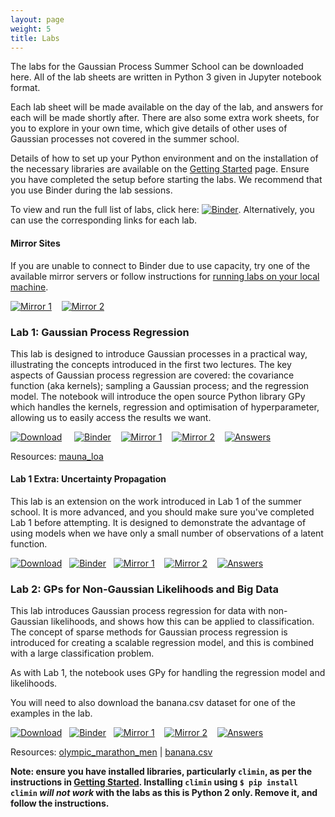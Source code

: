 ```yaml
---
layout: page
weight: 5
title: Labs
---
```


The labs for the Gaussian Process Summer School can be downloaded here. All of the lab sheets are written in Python 3 given in Jupyter notebook format.

Each lab sheet will be made available on the day of the lab, and answers for each will be made shortly after. There are also some extra work sheets, for you to explore in your own time, which give details of other uses of Gaussian processes not covered in the summer school.

Details of how to set up your Python environment and on the installation of the necessary libraries are available on the [Getting Started](../gpss20/getting_started) page. Ensure you have completed the setup before starting the labs. We recommend that you use Binder during the lab sessions.

To view and run the full list of labs, click here: [![Binder](https://mybinder.org/badge_logo.svg)](https://mybinder.org/v2/gh/gpschool/labs/2020?filepath=2020%2F). Alternatively, you can use the corresponding links for each lab.

#### Mirror Sites
If you are unable to connect to Binder due to use capacity, try one of the available mirror servers or
follow instructions for [running labs on your local machine](../gpss20/getting_started#running-labs-on-your-local-machine).

[![Mirror 1](https://img.shields.io/badge/mirror%201-binder-blueviolet)](https://mybinder.org/v2/gh/wilocw/labs/2020?filepath=2020%2F)&nbsp;&nbsp;&nbsp; [![Mirror 2](https://img.shields.io/badge/mirror%202-binder-blueviolet)](https://mybinder.org/v2/gh/SheffieldMLNet/labs/2020?filepath=2020%2F)

### Lab 1: Gaussian Process Regression
This lab is designed to introduce Gaussian processes in a practical way, illustrating the concepts introduced in the first two lectures. The key aspects of Gaussian process regression are covered: the covariance function (aka kernels); sampling a Gaussian process; and the regression model. The notebook will introduce the open source Python library GPy which handles the kernels, regression and optimisation of hyperparameter, allowing us to easily access the results we want.

[![Download](https://img.shields.io/badge/download-lab%201-green)](https://github.com/gpschool/labs/raw/2020/2020/lab_1.ipynb) &nbsp;&nbsp;&nbsp; [![Binder](https://mybinder.org/badge_logo.svg)](https://mybinder.org/v2/gh/gpschool/labs/2020?filepath=2020%2Flab_1.ipynb) &nbsp;&nbsp;&nbsp;[![Mirror 1](https://img.shields.io/badge/mirror%201-binder-blueviolet)](https://mybinder.org/v2/gh/wilocw/labs/2020?filepath=2020%2Flab_1.ipynb)&nbsp;&nbsp;&nbsp; [![Mirror 2](https://img.shields.io/badge/mirror%202-binder-blueviolet)](https://mybinder.org/v2/gh/SheffieldMLNet/labs/2020?filepath=2020%2Flab_1.ipynb)&nbsp;&nbsp;&nbsp;
[![Answers](https://img.shields.io/badge/answers-nbviewer-green)](https://nbviewer.jupyter.org/github/gpschool/labs/blob/2020/2020/.answers/lab_1.ipynb)

Resources: [mauna_loa](https://github.com/gpschool/labs/raw/2020/.resources/mauna_loa)

#### Lab 1 Extra: Uncertainty Propagation
This lab is an extension on the work introduced in Lab 1 of the summer school. It is more advanced, and you should make sure you've completed Lab 1 before attempting. It is designed to demonstrate the advantage of using models when we have only a small number of observations of a latent function.

[![Download](https://img.shields.io/badge/download-lab%201%20extra-green)](https://github.com/gpschool/labs/raw/2020/2020/lab_1_extra.ipynb)&nbsp;&nbsp;&nbsp;[![Binder](https://mybinder.org/badge_logo.svg)](https://mybinder.org/v2/gh/gpschool/labs/2020?filepath=2020%2Flab_1_extra.ipynb)&nbsp;&nbsp;&nbsp;[![Mirror 1](https://img.shields.io/badge/mirror%201-binder-blueviolet)](https://mybinder.org/v2/gh/wilocw/labs/2020?filepath=2020%2Flab_1_extra.ipynb)&nbsp;&nbsp;&nbsp; [![Mirror 2](https://img.shields.io/badge/mirror%202-binder-blueviolet)](https://mybinder.org/v2/gh/SheffieldMLNet/labs/2020?filepath=2020%2Flab_1_extra.ipynb)&nbsp;&nbsp;&nbsp;
[![Answers](https://img.shields.io/badge/answers-nbviewer-green)](https://nbviewer.jupyter.org/github/gpschool/labs/blob/2020/2020/.answers/lab_1_extra.ipynb)


### Lab 2: GPs for Non-Gaussian Likelihoods and Big Data
This lab introduces Gaussian process regression for data with non-Gaussian likelihoods, and shows how this can be applied to classification. The concept of sparse methods for Gaussian process regression is introduced for creating a scalable regression model, and this is combined with a large classification problem.

As with Lab 1, the notebook uses GPy for handling the regression model and likelihoods.

You will need to also download the banana.csv dataset for one of the examples in the lab.

[![Download](https://img.shields.io/badge/download-lab%202-green)](https://github.com/gpschool/labs/raw/2020/2020/lab_2.ipynb)&nbsp;&nbsp;&nbsp;[![Binder](https://mybinder.org/badge_logo.svg)](https://mybinder.org/v2/gh/gpschool/labs/2020?filepath=2020%2Flab_2.ipynb)&nbsp;&nbsp;&nbsp;[![Mirror 1](https://img.shields.io/badge/mirror%201-binder-blueviolet)](https://mybinder.org/v2/gh/wilocw/labs/2020?filepath=2020%2Flab_2.ipynb)&nbsp;&nbsp;&nbsp; [![Mirror 2](https://img.shields.io/badge/mirror%202-binder-blueviolet)](https://mybinder.org/v2/gh/SheffieldMLNet/labs/2020?filepath=2020%2Flab_2.ipynb)&nbsp;&nbsp;&nbsp;
[![Answers](https://img.shields.io/badge/answers-nbviewer-green)](https://nbviewer.jupyter.org/github/gpschool/labs/blob/2020/2020/.answers/lab_2.ipynb)


Resources: [olympic_marathon_men](https://github.com/gpschool/labs/raw/2020/.resources/olympic_marathon_men) | [banana.csv](https://github.com/gpschool/labs/raw/2020/.resources/banana.csv) 

**Note: ensure you have installed libraries, particularly `climin`, as per the instructions in [Getting Started](./getting_started). Installing `climin` using `$ pip install climin` _will not work_ with the labs as this is Python 2 only. Remove it, and follow the instructions.**

<!--
#### Lab 2 Extra: Deep Gaussian Processes

This lab introduces regression with hierarchical "deep" Gaussian processes. You will need to have installed `pyDeepGP` for this lab.


[![Download](https://img.shields.io/badge/download-lab%202%20extra-green)](https://github.com/gpschool/labs/raw/2020/2020/lab_2_extra.ipynb)&nbsp;&nbsp;&nbsp;[![Binder](https://mybinder.org/badge_logo.svg)](https://mybinder.org/v2/gh/gpschool/labs/2020?filepath=2020%2Flab_2_extra.ipynb)&nbsp;&nbsp;&nbsp;[![Mirror 1](https://img.shields.io/badge/mirror%201-binder-blueviolet)](https://mybinder.org/v2/gh/wilocw/labs/2020?filepath=2020%2Flab_2_extra.ipynb)&nbsp;&nbsp;&nbsp; [![Mirror 2](https://img.shields.io/badge/mirror%202-binder-blueviolet)](https://mybinder.org/v2/gh/SheffieldMLNet/labs/2020?filepath=2020%2Flab_2_extra.ipynb)&nbsp;&nbsp;&nbsp;-->

<!--[![Answers](https://img.shields.io/badge/answers-nbviewer-green)](https://nbviewer.jupyter.org/github/gpschool/labs/blob/2020/2020/.answers/lab_2_extra.ipynb)-->


<!--
### Lab 3: Global Optimisation with Gaussian Processes
This lab introduces the basic concepts of Bayesian optimisation with GPyOpt. The student will have to build and compare different models and aquisition functions to solve several optimisation problems.
-->

<!--[![Download](https://img.shields.io/badge/download-lab%203-green)](https://github.com/gpschool/labs/raw/2020/2020/lab_3.ipynb)&nbsp;&nbsp;&nbsp;[![Binder](https://mybinder.org/badge_logo.svg)](https://mybinder.org/v2/gh/gpschool/labs/2020?filepath=2020%2Flab_3.ipynb)&nbsp;&nbsp;&nbsp;[![Mirror 1](https://img.shields.io/badge/mirror%201-binder-blueviolet)](https://mybinder.org/v2/gh/wilocw/labs/2020?filepath=2020%2Flab_3.ipynb)&nbsp;&nbsp;&nbsp; [![Mirror 2](https://img.shields.io/badge/mirror%202-binder-blueviolet)](https://mybinder.org/v2/gh/SheffieldMLNet/labs/2020?filepath=2020%2Flab_3.ipynb)&nbsp;&nbsp;&nbsp;-->

<!--[![Answers](https://img.shields.io/badge/answers-nbviewer-green)](https://nbviewer.jupyter.org/github/gpschool/labs/blob/2020/2020/.answers/lab_3.ipynb)-->

